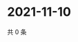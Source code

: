 # 2021-11-10

共 0 条

<!-- BEGIN WEIBO -->
<!-- 最后更新时间 Wed Nov 10 2021 15:00:42 GMT+0800 (China Standard Time) -->

<!-- END WEIBO -->
